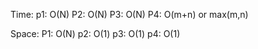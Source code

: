 Time:
p1: O(N)
P2: O(N)
P3: O(N)
P4: O(m+n) or max(m,n)

Space:
P1: O(N)
p2: O(1)
p3: O(1)
p4: O(1)
